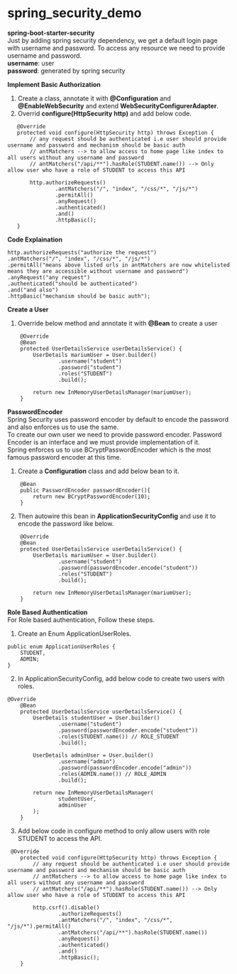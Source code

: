 # spring_security_demo
**spring-boot-starter-security** \
Just by adding spring security dependency, we get a default login page with username and password.
To access any resource we need to provide username and password.\
**username**: user \
**password**: generated by spring security

**Implement Basic Authorization**
1. Create a class, annotate it with **@Configuration** and **@EnableWebSecurity** and extend **WebSecurityConfigurerAdapter**.
2. Overrid **configure(HttpSecurity http)** and add below code.
 ```
    @Override
    protected void configure(HttpSecurity http) throws Exception {
        // any request should be authenticated i.e user should provide username and password and mechanism should be basic auth
        // antMatchers --> to allow access to home page like index to all users without any username and password
        // antMatchers("/api/**").hasRole(STUDENT.name()) --> Only allow user who have a role of STUDENT to access this API

        http.authorizeRequests()
                .antMatchers("/", "index", "/css/*", "/js/*")
                .permitAll()
                .anyRequest()
                .authenticated()
                .and()
                .httpBasic();
    }
```

**Code Explaination**

```
http.authorizeRequests("authorize the request")
.antMatchers("/", "index", "/css/*", "/js/*")
.permitAll("means above listed urls in antMatchers are now whitelisted means they are accessible without username and password")
.anyRequest("any request")
.authenticated("should be authenticated")
.and("and also")
.httpBasic("mechanism should be basic auth");
```

**Create a User**
1. Override below method and annotate it with **@Bean** to create a user
```
    @Override
    @Bean
    protected UserDetailsService userDetailsService() {
        UserDetails mariumUser = User.builder()
                .username("student")
                .password("student")
                .roles("STUDENT")
                .build();

        return new InMemoryUserDetailsManager(mariumUser);
    }
```
**PasswordEncoder** \
Spring Security uses password encoder by default to encode the password and also enforces us to use the same. \
To create our own user we need to provide password encoder. Password Encoder is an interface and we must provide implementation of it. \
Spring enforces us to use BCryptPasswordEncoder which is the most famous password encoder at this time.

1. Create a **Configuration** class and add below bean to it.

```
    @Bean
    public PasswordEncoder passwordEncoder(){
        return new BCryptPasswordEncoder(10);
    }
```
2. Then autowire this bean in **ApplicationSecurityConfig** and use it to encode the password like below. 
```
    @Override
    @Bean
    protected UserDetailsService userDetailsService() {
        UserDetails mariumUser = User.builder()
                .username("student")
                .password(passwordEncoder.encode("student"))
                .roles("STUDENT")
                .build();

        return new InMemoryUserDetailsManager(mariumUser);
    }
 ```

**Role Based Authentication** \
For Role based authentication, Follow these steps.
1. Create an Enum ApplicationUserRoles.
```
public enum ApplicationUserRoles {
    STUDENT,
    ADMIN;
}  
```
2. In ApplicationSecurityConfig, add below code to create two users with roles.
```
@Override
    @Bean
    protected UserDetailsService userDetailsService() {
        UserDetails studentUser = User.builder()
                .username("student")
                .password(passwordEncoder.encode("student"))
                .roles(STUDENT.name()) // ROLE_STUDENT
                .build();

        UserDetails adminUser = User.builder()
                .username("admin")
                .password(passwordEncoder.encode("admin"))
                .roles(ADMIN.name()) // ROLE_ADMIN
                .build();

        return new InMemoryUserDetailsManager(
                studentUser,
                adminUser
        );
    }
```
3. Add below code in configure method to only allow users with role STUDENT to access the API.
```
 @Override
    protected void configure(HttpSecurity http) throws Exception {
        // any request should be authenticated i.e user should provide username and password and mechanism should be basic auth
        // antMatchers --> to allow access to home page like index to all users without any username and password
        // antMatchers("/api/**").hasRole(STUDENT.name()) --> Only allow user who have a role of STUDENT to access this API

        http.csrf().disable()
                .authorizeRequests()
                .antMatchers("/", "index", "/css/*", "/js/*").permitAll()
                .antMatchers("/api/**").hasRole(STUDENT.name())
                .anyRequest()
                .authenticated()
                .and()
                .httpBasic();
    }
```
